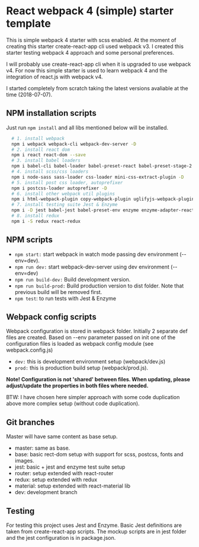 # React webpack 4 (simple) starter template

This is simple webpack 4 starter with scss enabled. At the moment of creating this starter create-react-app cli used webpack v3. I created this starter testing webpack 4 approach and some personal preferences.

I will probably use create-react-app cli when it is upgraded to use webpack v4. For now this simple starter is used to learn webpack 4 and the integration of react.js with webpack v4.

I started completely from scratch taking the latest versions avaliable at the time (2018-07-07).

## NPM installation scripts

Just run `npm install` and all libs mentioned below will be installed.

```bash
  # 1. install webpack
  npm i webpack webpack-cli webpack-dev-server -D
  # 2. install react dom
  npm i react react-dom --save
  # 3. install babel loaders
  npm i babel-cli babel-loader babel-preset-react babel-preset-stage-2 -D
  # 4. install scss/css loaders 
  npm i node-sass sass-loader css-loader mini-css-extract-plugin -D
  # 5. install post css loader, autoprefixer 
  npm i postcss-loader autoprefixer -D
  # 6. install other webpack util plugins
  npm i html-webpack-plugin copy-webpack-plugin uglifyjs-webpack-plugin clean-webpack-plugin -D
  # 7. install testing suite Jest & Enzyme
  npm i -D jest babel-jest babel-preset-env enzyme enzyme-adapter-react-16
  # 8. install redux
  npm i -S redux react-redux

```

## NPM scripts

- `npm start:` start webpack in watch mode passing dev environment (--env=dev).
- `npm run dev:` start webpack-dev-server using dev environment (--env=dev)
- `npm run build-dev:` Build development version.
- `npm run build-prod:` Build production version to dist folder. Note that previous build will be removed first.
- `npm test`: to run tests with Jest & Enzyme

## Webpack config scripts

Webpack configuration is stored in webpack folder. Initially 2 separate def files are created. Based on --env parameter passed on init one of the configuration files is loaded as webpack config module (see webpack.config.js)

- `dev:` this is development environment setup (webpack/dev.js)
- `prod:` this is production build setup (webpack/prod.js).

**Note! Configuration is not 'shared' between files. When updating, please adjust/update the properties in both files where needed.**

BTW: I have chosen here simpler approach with some code duplication above more complex setup (without code duplication).

## Git branches

Master will have same content as base setup. 

- master: same as base. 
- base: basic rect-dom setup with support for scss, postcss, fonts and images.
- jest: basic + jest and enzyme test suite setup
- router: setup extended with react-router
- redux: setup extended with redux
- material: setup extended with react-material lib
- dev: development branch


## Testing
For testing this project uses Jest and Enzyme. Basic Jest definitions are taken from create-react-app scripts. The mockup scripts are in jest folder and the jest configuration is in package.json.